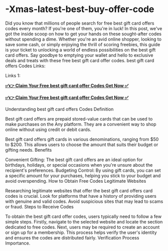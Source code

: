 # -Xmas-latest-best-buy-offer-code
Did you know that millions of people search for free best gift card offers codes every month? If you're one of them, you're in luck! In this post, we've got the inside scoop on how to get your hands on these sought-after codes without spending a dime. Whether you're an avid online shopper, looking to save some cash, or simply enjoying the thrill of scoring freebies, this guide is your ticket to unlocking a world of endless possibilities on the best gift card offers. Say goodbye to emptying your wallet and hello to exclusive deals and treats with these free best gift card offer codes. best gift card offers Codes Links:

Links 1:

**[✅👉 Claim Your Free best gift card offer Codes Get Now ✅](https://bestgiftoffer.com/allgiftcard)**

**[✅👉 Claim Your Free best gift card offer Codes Get Now ✅](https://bestgiftoffer.com/allgiftcard)**

Understanding best gift card offers Codes Definition

Best gift card offers are prepaid stored-value cards that can be used to make purchases on the Any platform. They are a convenient way to shop online without using credit or debit cards.

Best gift card offers gift cards in various denominations, ranging from $50 to $200. This allows users to choose the amount that suits their budget or gifting needs. Benefits

Convenient Gifting: The best gift card offers are an ideal option for birthdays, holidays, or special occasions when you're unsure about the recipient's preferences. Budgeting Control: By using gift cards, you can set a specific amount for your purchases, helping you stick to your budget and avoid overspending. How to Obtain Free Codes Legitimate Websites

Researching legitimate websites that offer the best gift card offers card codes is crucial. Look for platforms that have a history of providing users with genuine and valid codes. Avoid suspicious sites that may lead to scams or fraud. Steps to Receive Codes

To obtain the best gift card offer codes, users typically need to follow a few simple steps. Firstly, navigate to the selected website and locate the section dedicated to free codes. Next, users may be required to create an account or sign up for a membership. This process helps verify the user's identity and ensures the codes are distributed fairly. Verification Process Importance.
